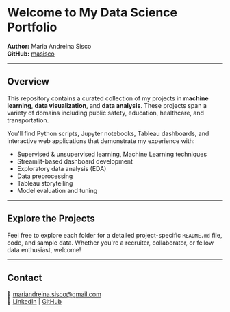 
# Welcome to My Data Science Portfolio

**Author:** Maria Andreina Sisco  
**GitHub:** [masisco](https://github.com/masisco)

---

## Overview

This repository contains a curated collection of my projects in **machine learning**, **data visualization**, and **data analysis**. These projects span a variety of domains including public safety, education, healthcare, and transportation.

You'll find Python scripts, Jupyter notebooks, Tableau dashboards, and interactive web applications that demonstrate my experience with:

- Supervised & unsupervised learning, Machine Learning techniques 
- Streamlit-based dashboard development
- Exploratory data analysis (EDA)
- Data preprocessing
- Tableau storytelling
- Model evaluation and tuning

---

## Explore the Projects

Feel free to explore each folder for a detailed project-specific `README.md` file, code, and sample data. Whether you're a recruiter, collaborator, or fellow data enthusiast, welcome!

---

## Contact

📧 mariandreina.sisco@gmail.com  
🔗 [LinkedIn](https://www.linkedin.com/in/maria-andreina-sisco) | [GitHub](https://github.com/masisco)
